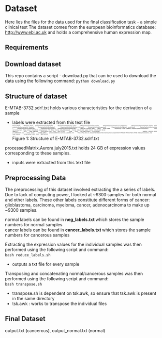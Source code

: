 # Dataset 

Here lies the files for the data used for the final classification task - a simple clinical test 
The dataset comes from the european bioinformatics database: http://www.ebi.ac.uk 
and holds a comprehensive human expression map. 

## Requirements 

## Download dataset 
This repo contains a script - download.py that can be used to download the data using the following command: 
` python download.py `

## Structure of dataset 
E-MTAB-3732.sdrf.txt holds various characteristics for the derivation of a sample 
- labels were extracted from this text file
![](images/structure.png)
Figure 1: Structure of E-MTAB-3732.sdrf.txt 

processedMatrix.Aurora.july2015.txt holds 24 GB of expression values corresponding to these samples. 
- inputs were extracted from this text file

## Preprocessing Data
The preprocessing of this dataset involved extracting the a series of labels. 
Due to lack of computing power, I looked at ~9300 samples for both normal and other labels. 
These other labels constitute different forms of cancer: glioblastoma, carcinoma, myeloma, cancer, adenocarcinoma to make up ~9300 samples. <br>

normal labels can be found in <b> neg_labels.txt </b> which stores the sample numbers for normal samples <br>
cancer labels can be found in <b> cancer_labels.txt </b> which stores the sample numbers for cancerous samples <br>

Extracting the expression values for the individual samples was then performed using the following script and command: <br>
`bash reduce_labels.sh` <br>
- outputs a txt file for every sample <br>

Transposing and concatenating normal/cancerous samples was then performed using the following script and command:  <br>
`bash transpose.sh ` <br>
- transpose.sh is dependent on tsk.awk, so ensure that tsk.awk is present in the same directory <br>
- tsk.awk : works to transpose the individual files <br> 

## Final Dataset 
output.txt (cancerous), output_normal.txt (normal)


